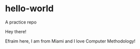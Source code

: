 # hello-world
A practice repo

Hey there!

Efraim here, I am from Miami and I love Computer Methodology!
